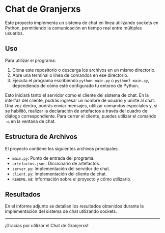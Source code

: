 # Chat de Granjerxs

Este proyecto implementa un sistema de chat en línea utilizando sockets en Python, permitiendo la comunicación en tiempo real entre múltiples usuarios.

## Uso

Para utilizar el programa:

1. Clona este repositorio o descarga los archivos en un mismo directorio.
2. Abre una terminal o línea de comandos en ese directorio.
3. Ejecuta el programa escribiendo `python main.py` o `python3 main.py`, dependiendo de cómo esté configurado tu entorno de Python.

Esto iniciará tanto el servidor como el cliente del sistema de chat. En la interfaz del cliente, podrás ingresar un nombre de usuario y unirte al chat. Una vez dentro, podrás enviar mensajes, utilizar comandos especiales y, si se habilitó, realizar la declaración de artefactos a través del cuadro de diálogo correspondiente. Para cerrar el cliente, puedes utilizar el comando `:q` en la ventana de chat.

## Estructura de Archivos

El proyecto contiene los siguientes archivos principales:
- `main.py`: Punto de entrada del programa.
- `artefactos.json`: Diccionario de artefactos.
- `server.py`: Implementación del servidor de chat.
- `client.py`: Implementación del cliente de chat.
- `README.md`: Información sobre el proyecto y cómo utilizarlo.

## Resultados

En el informe adjunto se detallan los resultados obtenidos durante la implementación del sistema de chat utilizando sockets.

---

¡Gracias por utilizar el Chat de Granjerxs!
